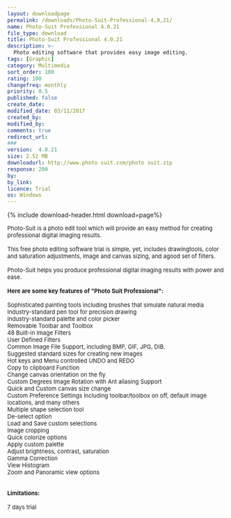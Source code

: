 ```yaml
---
layout: downloadpage
permalink: /downloads/Photo-Suit-Professional-4,0,21/
name: Photo-Suit Professional 4.0.21
file_type: download
title: Photo-Suit Professional 4.0.21
description: >-
  Photo editing software that provides easy image editing.
tags: [Graphic]
category: Multimedia
sort_order: 100
rating: 100
changefreq: monthly
priority: 0.5
published: false
create_date:
modified_date: 03/11/2017
created_by:
modified_by:
comments: true
redirect_url:
###
version:  4.0.21
size: 2.52 MB
downloadurl: http://www.photo suit.com/photo suit.zip
response: 200
by:
by_link:
licence: Trial
os: Windows
---
```


{% include download-header.html download=page%}

<p style="fix-download-text !important">
<p><font size="2">Photo-Suit is a photo edit tool which will provide an easy method for creating professional digital imaging results. <br />
<br />
This free photo editing software trial is simple, yet, includes drawingtools, color and saturation adjustments, image and canvas sizing, and agood set of filters. <br />
<br />
Photo-Suit helps you produce professional digital imaging results with power and ease.<br />
<br />
<span><strong>Here are some key features of "Photo Suit Professional":</strong></span><br />
<br />
Sophisticated painting tools including brushes that simulate natural media<br />
Industry-standard pen tool for precision drawing <br />
Industry-standard palette and color picker <br />
Removable Toolbar and Toolbox <br />
48 Built-in Image Filters <br />
User Defined Filters <br />
Common Image File Support, including BMP, GIF, JPG, DIB. <br />
Suggested standard sizes for creating new images <br />
Hot keys and Menu controlled UNDO and REDO <br />
Copy to clipboard Function <br />
Change canvas orientation on the fly <br />
Custom Degrees Image Rotation with Ant aliasing Support <br />
Quick and Custom canvas size change <br />
Custom Preference Settings including toolbar/toolbox on off, default image locations, and many others <br />
Multiple shape selection tool <br />
De-select option <br />
Load and Save custom selections <br />
Image cropping <br />
Quick colorize options <br />
Apply custom palette <br />
Adjust brightness, contrast, saturation<br />
Gamma Correction <br />
View Histogram <br />
Zoom and Panoramic view options <br />
<br />
<br />
<span><strong>Limitations:</strong></span><br />
<br />
7 days trial</font></p></p>
